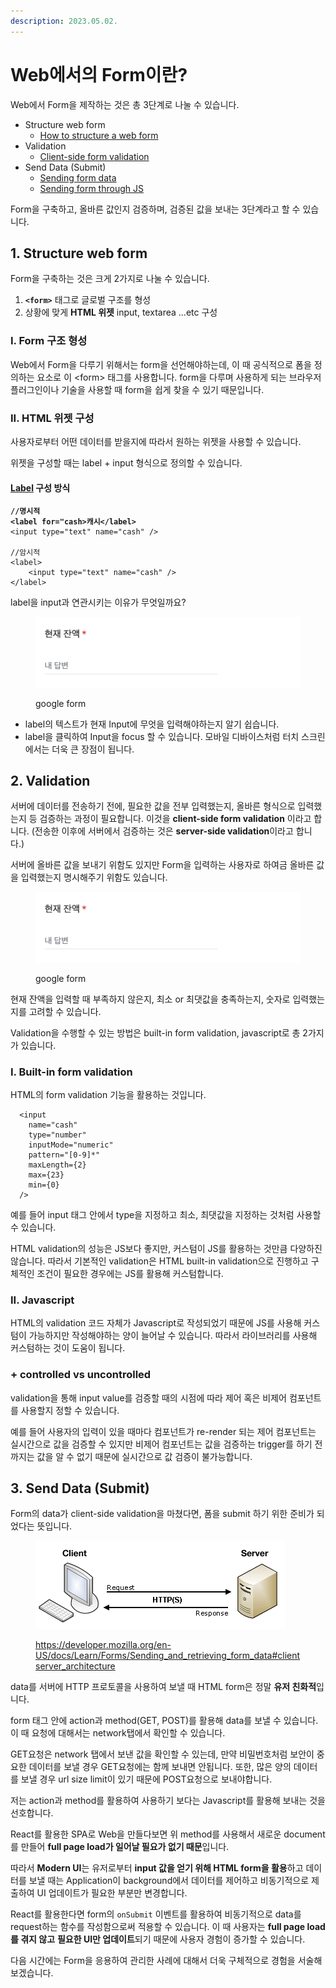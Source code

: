 ```yaml
---
description: 2023.05.02.
---
```


# Web에서의 Form이란?

Web에서 Form을 제작하는 것은 총 3단계로 나눌 수 있습니다.

* Structure web form
  * [How to structure a web form](https://developer.mozilla.org/en-US/docs/Learn/Forms/How\_to\_structure\_a\_web\_form)
* Validation
  * [Client-side form validation](https://developer.mozilla.org/en-US/docs/Learn/Forms/Form\_validation)
* Send Data (Submit)
  * [Sending form data](https://developer.mozilla.org/en-US/docs/Learn/Forms/Sending\_and\_retrieving\_form\_data)
  * [Sending form through JS](https://developer.mozilla.org/en-US/docs/Learn/Forms/Sending\_forms\_through\_JavaScript)



Form을 구축하고, 올바른 값인지 검증하며, 검증된 값을 보내는 3단계라고 할 수 있습니다.



## 1. Structure web form

Form을 구축하는 것은 크게 2가지로 나눌 수 있습니다.

1. **`<form>`** 태그로 글로벌 구조를 형성
2. 상황에 맞게 **HTML 위젯** input, textarea ...etc 구성



### I. Form 구조 형성

Web에서 Form을 다루기 위해서는 form을 선언해야하는데, 이 때 공식적으로 폼을 정의하는 요소로 이 \<form> 태그를 사용합니다. form을 다루며 사용하게 되는 브라우저 플러그인이나 기술을 사용할 때 form을 쉽게 찾을 수 있기 때문입니다.



### II. HTML 위젯 구성

사용자로부터 어떤 데이터를 받을지에 따라서 원하는 위젯을 사용할 수 있습니다.

위젯을 구성할 때는 label + input 형식으로 정의할 수 있습니다.&#x20;

#### [Label](https://developer.mozilla.org/en-US/docs/Web/HTML/Element/label) 구성 방식

<pre class="language-tsx"><code class="lang-tsx"><strong>//명시적
</strong><strong>&#x3C;label for="cash>캐시&#x3C;/label>
</strong>&#x3C;input type="text" name="cash" />

//암시적
&#x3C;label>
    &#x3C;input type="text" name="cash" />
&#x3C;/label>
</code></pre>

label을 input과 연관시키는 이유가 무엇일까요?

<figure><img src="../../.gitbook/assets/image (2) (1) (1).png" alt=""><figcaption><p>google form</p></figcaption></figure>

* label의 텍스트가 현재 Input에 무엇을 입력해야하는지 알기 쉽습니다.
* label을 클릭하여 Input을 focus 할 수 있습니다. 모바일 디바이스처럼 터치 스크린에서는 더욱 큰 장점이 됩니다.





## 2. Validation

서버에 데이터를 전송하기 전에, 필요한 값을 전부 입력했는지, 올바른 형식으로 입력했는지 등 검증하는 과정이 필요합니다. 이것을 **client-side form validation** 이라고 합니다. (전송한 이후에 서버에서 검증하는 것은 **server-side validation**이라고 합니다.)

서버에 올바른 값을 보내기 위함도 있지만 Form을 입력하는 사용자로 하여금 올바른 값을 입력했는지 명시해주기 위함도 있습니다.&#x20;

<figure><img src="../../.gitbook/assets/image (13).png" alt=""><figcaption><p>google form</p></figcaption></figure>

현재 잔액을 입력할 때 부족하지 않은지, 최소 or 최댓값을 충족하는지, 숫자로 입력했는지를 고려할 수 있습니다.

Validation을 수행할 수 있는 방법은 built-in form validation, javascript로 총 2가지가 있습니다.



### I. Built-in form validation

HTML의 form validation 기능을 활용하는 것입니다.

```tsx
  <input
    name="cash"
    type="number"
    inputMode="numeric"
    pattern="[0-9]*"
    maxLength={2}
    max={23}
    min={0}
  />
```

예를 들어 input 태그 안에서 type을 지정하고 최소, 최댓값을 지정하는 것처럼 사용할 수 있습니다.

HTML validation의 성능은 JS보다 좋지만, 커스텀이 JS를 활용하는 것만큼 다양하진 않습니다. 따라서 기본적인 validation은 HTML built-in validation으로 진행하고 구체적인 조건이 필요한 경우에는 JS를 활용해 커스텀합니다.



### II. Javascript

HTML의 validation 코드 자체가 Javascript로 작성되었기 때문에 JS를 사용해 커스텀이 가능하지만 작성해야하는 양이 늘어날 수 있습니다. 따라서 라이브러리를 사용해 커스텀하는 것이 도움이 됩니다.



### + controlled vs uncontrolled

validation을 통해 input value를 검증할 때의 시점에 따라 제어 혹은 비제어 컴포넌트를 사용할지 정할 수 있습니다.

예를 들어 사용자의 입력이 있을 때마다 컴포넌트가 re-render 되는 제어 컴포넌트는 실시간으로 값을 검증할 수 있지만 비제어 컴포넌트는 값을 검증하는 trigger를 하기 전까지는 값을 알 수 없기 때문에 실시간으로 값 검증이 불가능합니다.



## 3. Send Data (Submit)

Form의 data가 client-side validation을 마쳤다면, 폼을 submit 하기 위한 준비가 되었다는 뜻입니다.

<figure><img src="../../.gitbook/assets/image (3) (1) (1) (1).png" alt=""><figcaption><p><a href="https://developer.mozilla.org/en-US/docs/Learn/Forms/Sending_and_retrieving_form_data#clientserver_architecture">https://developer.mozilla.org/en-US/docs/Learn/Forms/Sending_and_retrieving_form_data#clientserver_architecture</a></p></figcaption></figure>

data를 서버에 HTTP 프로토콜을 사용하여 보낼 때 HTML form은 정말 **유저 친화적**입니다.

form 태그 안에 action과 method(GET, POST)를 활용해 data를 보낼 수 있습니다. 이 때 요청에 대해서는 network탭에서 확인할 수 있습니다.

GET요청은 network 탭에서 보낸 값을 확인할 수 있는데, 만약 비밀번호처럼 보안이 중요한 데이터를 보낼 경우 GET요청에는 함께 보내면 안됩니다. 또한, 많은 양의 데이터를 보낼 경우 url size limit이 있기 때문에 POST요청으로 보내야합니다.



저는 action과 method를 활용하여 사용하기 보다는 Javascript를 활용해 보내는 것을 선호합니다.

React를 활용한 SPA로 Web을 만들다보면 위 method를 사용해서 새로운 document를 만들어 **full page load가 일어날 필요가 없기 때문**입니다.

따라서 **Modern UI**는 유저로부터 **input 값을 얻기 위해 HTML form을 활용**하고 데이터를 보낼 때는 Application이 background에서 데이터를 제어하고 비동기적으로 제출하여 UI 업데이트가 필요한 부분만 변경합니다.

React를 활용한다면 form의 `onSubmit` 이벤트를 활용하여 비동기적으로 data를 request하는 함수를 작성함으로써 적용할 수 있습니다. 이 때 사용자는 **full page load를 겪지 않고** **필요한 UI만 업데이트**되기 때문에 사용자 경험이 증가할 수 있습니다.



다음 시간에는 Form을 응용하여 관리한 사례에 대해서 더욱 구체적으로 경험을 서술해보겠습니다.

